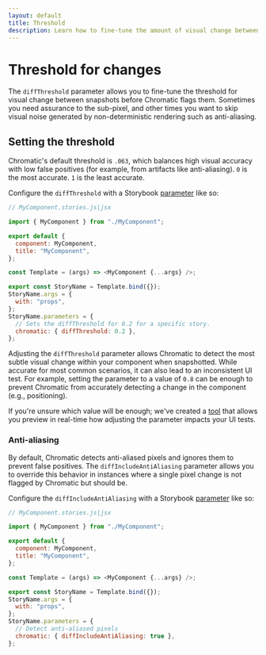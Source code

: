 ```yaml
---
layout: default
title: Threshold
description: Learn how to fine-tune the amount of visual change between snapshots before they get marked as changes
---
```


# Threshold for changes

The `diffThreshold` parameter allows you to fine-tune the threshold for visual change between snapshots before Chromatic flags them. Sometimes you need assurance to the sub-pixel, and other times you want to skip visual noise generated by non-deterministic rendering such as anti-aliasing.

## Setting the threshold

Chromatic's default threshold is `.063`, which balances high visual accuracy with low false positives (for example, from artifacts like anti-aliasing). `0` is the most accurate. `1` is the least accurate.

Configure the `diffThreshold` with a Storybook [parameter](https://storybook.js.org/docs/react/writing-stories/parameters#story-parameters) like so:

```js
// MyComponent.stories.js|jsx

import { MyComponent } from "./MyComponent";

export default {
  component: MyComponent,
  title: "MyComponent",
};

const Template = (args) => <MyComponent {...args} />;

export const StoryName = Template.bind({});
StoryName.args = {
  with: "props",
};
StoryName.parameters = {
  // Sets the diffThreshold for 0.2 for a specific story.
  chromatic: { diffThreshold: 0.2 },
};
```

Adjusting the `diffThreshold` parameter allows Chromatic to detect the most subtle visual change within your component when snapshotted. While accurate for most common scenarios, it can also lead to an inconsistent UI test. For example, setting the parameter to a value of `0.8` can be enough to prevent Chromatic from accurately detecting a change in the component (e.g., positioning).

If you're unsure which value will be enough; we've created a [tool](https://6262c53f521620003ac2ff49-ukmsdlppcb.chromatic.com/?path=/story/stories-diff-threshold-check--test-yours-out) that allows you preview in real-time how adjusting the parameter impacts your UI tests.

### Anti-aliasing

By default, Chromatic detects anti-aliased pixels and ignores them to prevent false positives. The `diffIncludeAntiAliasing` parameter allows you to override this behavior in instances where a single pixel change is not flagged by Chromatic but should be.

Configure the `diffIncludeAntiAliasing` with a Storybook [parameter](https://storybook.js.org/docs/react/writing-stories/parameters#story-parameters) like so:

```js
// MyComponent.stories.js|jsx

import { MyComponent } from "./MyComponent";

export default {
  component: MyComponent,
  title: "MyComponent",
};

const Template = (args) => <MyComponent {...args} />;

export const StoryName = Template.bind({});
StoryName.args = {
  with: "props",
};
StoryName.parameters = {
  // Detect anti-aliased pixels
  chromatic: { diffIncludeAntiAliasing: true },
};
```
